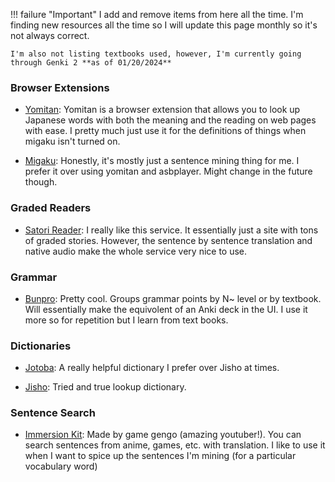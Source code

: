 !!! failure "Important"
    I add and remove items from here all the time. I'm finding new resources all the time so I will update this page monthly so it's not always correct.

    I'm also not listing textbooks used, however, I'm currently going through Genki 2 **as of 01/20/2024**

### Browser Extensions

- [Yomitan](https://github.com/themoeway/yomitan): Yomitan is a browser extension that allows you to look up Japanese words with both the meaning and the reading on web pages with ease. I pretty much just use it for the definitions of things when migaku isn't turned on.

- [Migaku](https://migaku.com/): Honestly, it's mostly just a sentence mining thing for me. I prefer it over using yomitan and asbplayer. Might change in the future though.

### Graded Readers

- [Satori Reader](https://www.satorireader.com/): I really like this service. It essentially just a site with tons of graded stories. However, the sentence by sentence translation and native audio make the whole service very nice to use.

### Grammar

- [Bunpro](https://bunpro.jp/grammar_points): Pretty cool. Groups grammar points by N~ level or by textbook. Will essentially make the equivolent of an Anki deck in the UI. I use it more so for repetition but I learn from text books.

### Dictionaries

- [Jotoba](https://jotoba.de/): A really helpful dictionary I prefer over Jisho at times.

- [Jisho](https://jisho.org/): Tried and true lookup dictionary.

### Sentence Search

- [Immersion Kit](https://www.immersionkit.com/): Made by game gengo (amazing youtuber!). You can search sentences from anime, games, etc. with translation. I like to use it when I want to spice up the sentences I'm mining (for a particular vocabulary word)